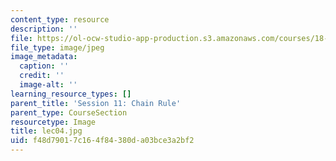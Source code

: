 ```yaml
---
content_type: resource
description: ''
file: https://ol-ocw-studio-app-production.s3.amazonaws.com/courses/18-01sc-single-variable-calculus-fall-2010/f48d79017c164f84380da03bce3a2bf2_lec04.jpg
file_type: image/jpeg
image_metadata:
  caption: ''
  credit: ''
  image-alt: ''
learning_resource_types: []
parent_title: 'Session 11: Chain Rule'
parent_type: CourseSection
resourcetype: Image
title: lec04.jpg
uid: f48d7901-7c16-4f84-380d-a03bce3a2bf2
---
```

